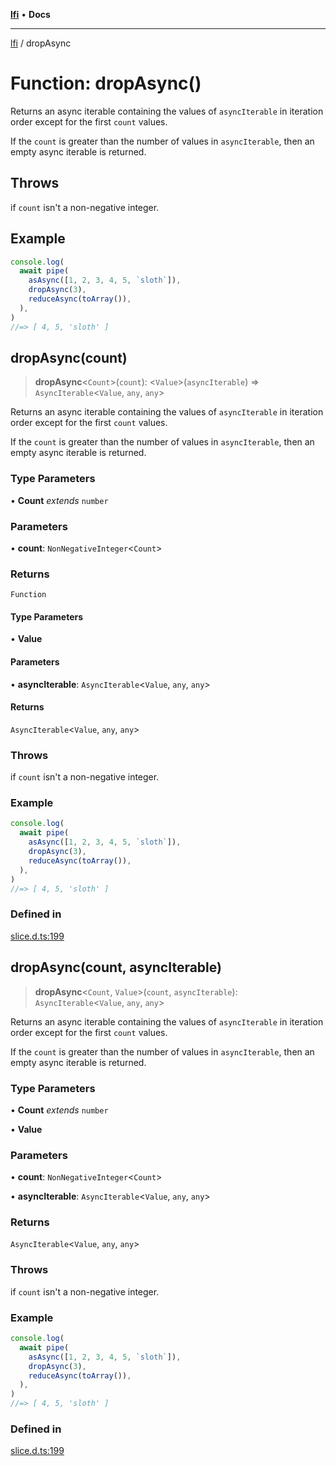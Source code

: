 [**lfi**](../readme.md) • **Docs**

***

[lfi](../globals.md) / dropAsync

# Function: dropAsync()

Returns an async iterable containing the values of `asyncIterable` in
iteration order except for the first `count` values.

If the `count` is greater than the number of values in `asyncIterable`, then
an empty async iterable is returned.

## Throws

if `count` isn't a non-negative integer.

## Example

```js
console.log(
  await pipe(
    asAsync([1, 2, 3, 4, 5, `sloth`]),
    dropAsync(3),
    reduceAsync(toArray()),
  ),
)
//=> [ 4, 5, 'sloth' ]
```

## dropAsync(count)

> **dropAsync**\<`Count`\>(`count`): \<`Value`\>(`asyncIterable`) => `AsyncIterable`\<`Value`, `any`, `any`\>

Returns an async iterable containing the values of `asyncIterable` in
iteration order except for the first `count` values.

If the `count` is greater than the number of values in `asyncIterable`, then
an empty async iterable is returned.

### Type Parameters

• **Count** *extends* `number`

### Parameters

• **count**: `NonNegativeInteger`\<`Count`\>

### Returns

`Function`

#### Type Parameters

• **Value**

#### Parameters

• **asyncIterable**: `AsyncIterable`\<`Value`, `any`, `any`\>

#### Returns

`AsyncIterable`\<`Value`, `any`, `any`\>

### Throws

if `count` isn't a non-negative integer.

### Example

```js
console.log(
  await pipe(
    asAsync([1, 2, 3, 4, 5, `sloth`]),
    dropAsync(3),
    reduceAsync(toArray()),
  ),
)
//=> [ 4, 5, 'sloth' ]
```

### Defined in

[slice.d.ts:199](https://github.com/TomerAberbach/lfi/blob/fd6e1ff9d7b7d249090f89ead6d0a30e26aba2e4/src/operations/slice.d.ts#L199)

## dropAsync(count, asyncIterable)

> **dropAsync**\<`Count`, `Value`\>(`count`, `asyncIterable`): `AsyncIterable`\<`Value`, `any`, `any`\>

Returns an async iterable containing the values of `asyncIterable` in
iteration order except for the first `count` values.

If the `count` is greater than the number of values in `asyncIterable`, then
an empty async iterable is returned.

### Type Parameters

• **Count** *extends* `number`

• **Value**

### Parameters

• **count**: `NonNegativeInteger`\<`Count`\>

• **asyncIterable**: `AsyncIterable`\<`Value`, `any`, `any`\>

### Returns

`AsyncIterable`\<`Value`, `any`, `any`\>

### Throws

if `count` isn't a non-negative integer.

### Example

```js
console.log(
  await pipe(
    asAsync([1, 2, 3, 4, 5, `sloth`]),
    dropAsync(3),
    reduceAsync(toArray()),
  ),
)
//=> [ 4, 5, 'sloth' ]
```

### Defined in

[slice.d.ts:199](https://github.com/TomerAberbach/lfi/blob/fd6e1ff9d7b7d249090f89ead6d0a30e26aba2e4/src/operations/slice.d.ts#L199)
